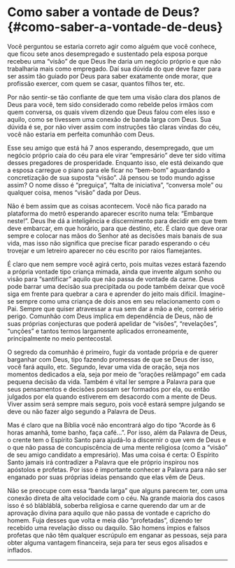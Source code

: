 # Como saber a vontade de Deus? {#como-saber-a-vontade-de-deus}

Você perguntou se estaria correto agir como alguém que você conhece, que ficou sete anos desempregado e sustentado pela esposa porque recebeu uma “visão” de que Deus lhe daria um negócio próprio e que não trabalharia mais como empregado. Daí sua dúvida do que deve fazer para ser assim tão guiado por Deus para saber exatamente onde morar, que profissão exercer, com quem se casar, quantos filhos ter, etc.

Por não sentir-se tão confiante de que tem uma visão clara dos planos de Deus para você, tem sido considerado como rebelde pelos irmãos com quem conversa, os quais vivem dizendo que Deus falou com eles isso e aquilo, como se tivessem uma conexão de banda larga com Deus. Sua dúvida é se, por não viver assim com instruções tão claras vindas do céu, você não estaria em perfeita comunhão com Deus.

Esse seu amigo que está há 7 anos esperando, desempregado, que um negócio próprio caia do céu para ele virar “empresário” deve ter sido vítima desses pregadores de prosperidade. Enquanto isso, ele está deixando que a esposa carregue o piano para ele ficar no “bem-bom” aguardando a concretização de sua suposta “visão”. Já pensou se todo mundo agisse assim? O nome disso é “preguiça”, “falta de iniciativa”, “conversa mole” ou qualquer coisa, menos “visão” dada por Deus.

Não é bem assim que as coisas acontecem. Você não fica parado na plataforma do metrô esperando aparecer escrito numa tela: “Embarque neste!”. Deus lhe dá a inteligência e discernimento para decidir em que trem deve embarcar, em que horário, para que destino, etc. É claro que deve orar sempre e colocar nas mãos do Senhor até as decisões mais banais de sua vida, mas isso não significa que precise ficar parado esperando o céu trovejar e um letreiro aparecer no céu escrito por raios flamejantes.

É claro que nem sempre você agirá certo, pois muitas vezes estará fazendo a própria vontade tipo criança mimada, ainda que invente algum sonho ou visão para “santificar” aquilo que não passa de vontade da carne. Deus pode barrar uma decisão sua precipitada ou pode também deixar que você siga em frente para quebrar a cara e aprender do jeito mais difícil. Imagine-se sempre como uma criança de dois anos em seu relacionamento com o Pai. Sempre que quiser atravessar a rua sem dar a mão a ele, correrá sério perigo. Comunhão com Deus implica em dependência de Deus, não de suas próprias conjecturas que poderá apelidar de “visões”, “revelações”, “unções” e tantos termos largamente aplicados erroneamente, principalmente no meio pentecostal.

O segredo da comunhão é primeiro, fugir da vontade própria e de querer barganhar com Deus, tipo fazendo promessas de que se Deus der isso, você fará aquilo, etc. Segundo, levar uma vida de oração, seja nos momentos dedicados a ela, seja por meio de “orações relâmpago” em cada pequena decisão da vida. Também é vital ler sempre a Palavra para que seus pensamentos e decisões possam ser formados por ela, ou então julgados por ela quando estiverem em desacordo com a mente de Deus. Viver assim será sempre mais seguro, pois você estará sempre julgando se deve ou não fazer algo segundo a Palavra de Deus.

Mas é claro que na Bíblia você não encontrará algo do tipo “Acorde às 6 horas amanhã, tome banho, faça café...”. Por isso, além da Palavra de Deus, o crente tem o Espírito Santo para ajudá-lo a discernir o que vem de Deus e o que não passa de concupiscência de uma mente religiosa (como a “visão” de seu amigo candidato a empresário). Mas uma coisa é certa: O Espírito Santo jamais irá contradizer a Palavra que ele próprio inspirou nos apóstolos e profetas. Por isso é importante conhecer a Palavra para não ser enganado por suas próprias ideias pensando que elas vêm de Deus.

Não se preocupe com essa “banda larga” que alguns parecem ter, com uma conexão direta de alta velocidade com o céu. Na grande maioria dos casos isso é só blábláblá, soberba religiosa e carne querendo dar um ar de aprovação divina para aquilo que não passa de vontade e capricho do homem. Fuja desses que volta e meia dão “profetadas”, dizendo ter recebido uma revelação disso ou daquilo. São homens ímpios e falsos profetas que não têm qualquer escrúpulo em enganar as pessoas, seja para obter alguma vantagem financeira, seja para ter seus egos alisados e inflados.

*****